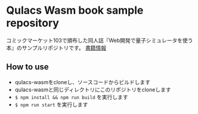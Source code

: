 # Qulacs Wasm book sample repository

コミックマーケット103で頒布した同人誌『Web開発で量子シミュレータを使う本』のサンプルリポジトリです。
[書籍情報](https://yie.jp/circle/publications/web-quantum/)

## How to use

- qulacs-wasmをcloneし、ソースコードからビルドします
- qulacs-wasmと同じディレクトリにこのリポジトリをcloneします
- `$ npm install && npm run build` を実行します
- `$ npm run start` を実行します
